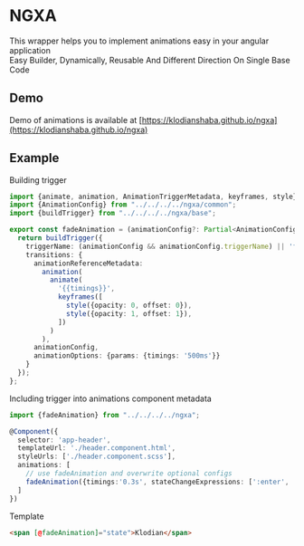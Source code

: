 # NGXA
This wrapper helps you to implement animations easy in your angular application\
Easy Builder, Dynamically, Reusable And Different Direction On Single Base Code

## Demo

Demo of animations is available at [https://klodianshaba.github.io/ngxa](https://klodianshaba.github.io/ngxa)

## Example 

Building trigger

```Typescript
import {animate, animation, AnimationTriggerMetadata, keyframes, style} from "@angular/animations";
import {AnimationConfig} from "../../../../ngxa/common";
import {buildTrigger} from "../../../../ngxa/base";

export const fadeAnimation = (animationConfig?: Partial<AnimationConfig>): AnimationTriggerMetadata => {
  return buildTrigger({
    triggerName: (animationConfig && animationConfig.triggerName) || 'fade',
    transitions: {
      animationReferenceMetadata:
        animation(
          animate(
            '{{timings}}',
            keyframes([
              style({opacity: 0, offset: 0}),
              style({opacity: 1, offset: 1}),
            ])
          )
        ),
      animationConfig,
      animationOptions: {params: {timings: '500ms'}}
    }
  });
};
```

Including trigger into animations component metadata

```Typescript
import {fadeAnimation} from "../../../../ngxa";

@Component({
  selector: 'app-header',
  templateUrl: './header.component.html',
  styleUrls: ['./header.component.scss'],
  animations: [
    // use fadeAnimation and overwrite optional configs
    fadeAnimation({timings:'0.3s', stateChangeExpressions: [':enter', '0 => 1'], triggerName: 'fadeAnimation'} ) 
  ]
})
```

Template 

```Html
<span [@fadeAnimation]="state">Klodian</span>
```
